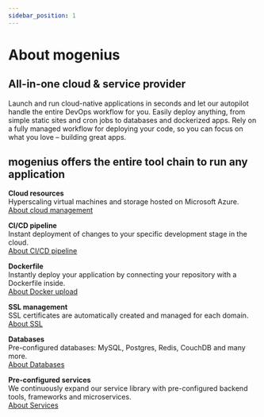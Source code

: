 ```yaml
---
sidebar_position: 1
---
```


# About mogenius

## All-in-one cloud & service provider

Launch and run cloud-native applications in seconds and let our autopilot handle the entire DevOps workflow for you. Easily deploy anything, from simple static sites and cron jobs to databases and dockerized apps. Rely on a fully managed workflow for deploying your code, so you can focus on what you love – building great apps.



## mogenius offers the entire tool chain to run any application

**Cloud resources**  
Hyperscaling virtual machines and storage hosted on Microsoft Azure.  
[About cloud management](#)

**CI/CD pipeline**  
Instant deployment of changes to your specific development stage in the cloud.  
[About CI/CD pipeline](#)

**Dockerfile**  
Instantly deploy your application by connecting your repository with a Dockerfile inside.  
[About Docker upload](#)

**SSL management**   
SSL certificates are automatically created and managed for each domain.  
[About SSL](#)

**Databases**  
Pre-configured databases: MySQL, Postgres, Redis, CouchDB and many more.  
[About Databases](#)

**Pre-configured services**  
We continuously expand our service library with pre-configured backend tools, frameworks and microservices.  
[About Services](#)

